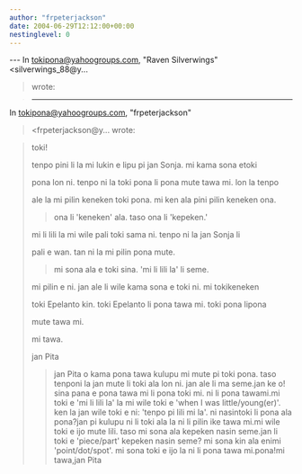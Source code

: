 ```yaml
---
author: "frpeterjackson"
date: 2004-06-29T12:12:00+00:00
nestinglevel: 0
---
```

\---
 In [tokipona@yahoogroups.com](mailto://tokipona@yahoogroups.com), "Raven Silverwings"<silverwings\_88@y...
> wrote:

> ---
 In [tokipona@yahoogroups.com](mailto://tokipona@yahoogroups.com), "frpeterjackson"
> <frpeterjackson@y...
> wrote:

> 
> toki!
> 
>> 
> tenpo pini li la mi lukin e lipu pi jan Sonja. mi kama sona etoki
> 
> pona lon ni. tenpo ni la toki pona li pona mute tawa mi. lon la
> tenpo
> 
> ale la mi pilin keneken toki pona. mi ken ala pini pilin keneken
> ona.
>> ona li 'keneken' ala. taso ona li 'kepeken.'
>> 
> mi li lili la mi wile pali toki sama ni. tenpo ni la jan Sonja li
> 
> pali e wan. tan ni la mi pilin pona mute.
>> mi sona ala e toki sina. 'mi li lili la' li seme.
>> 
> mi pilin e ni. jan ale li wile kama sona e toki ni. mi tokikeneken
> 
> toki Epelanto kin. toki Epelanto li pona tawa mi. toki pona lipona
> 
> mute tawa mi.
> 
>> 
> mi tawa.
> 
>> 
> jan Pita
>> jan Pita o kama pona tawa kulupu mi mute pi toki pona. taso tenponi
> la jan mute li toki ala lon ni. jan ale li ma seme.jan ke o! sina pana e pona tawa mi li pona toki mi. ni li pona tawami.mi toki e 'mi li lili la' la mi wile toki e 'when I was little/young(er)'. ken la jan wile toki e ni: 'tenpo pi lili mi la'. ni nasintoki li pona ala pona?jan pi kulupu ni li toki ala la ni li pilin ike tawa mi.mi wile toki e ijo mute lili. taso mi sona ala kepeken nasin seme.jan li toki e 'piece/part' kepeken nasin seme? mi sona kin ala enimi 'point/dot/spot'. mi sona toki e ijo la ni li pona tawa mi.pona!mi tawa,jan Pita